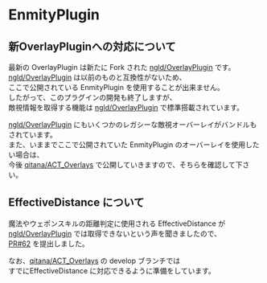 # EnmityPlugin

## 新OverlayPluginへの対応について

最新の OverlayPlugin は新たに Fork された [ngld/OverlayPlugin](https://github.com/ngld/OverlayPlugin) です。  
[ngld/OverlayPlugin](https://github.com/ngld/OverlayPlugin) は以前のものと互換性がないため、  
ここで公開されている EnmityPlugin を使用することが出来ません。  
したがって、このプラグインの開発も終了しますが、  
敵視情報を取得する機能は [ngld/OverlayPlugin](https://github.com/ngld/OverlayPlugin) で標準搭載されています。

[ngld/OverlayPlugin](https://github.com/ngld/OverlayPlugin) にもいくつかのレガシーな敵視オーバーレイがバンドルもされています。  
また、いままでここで公開されていた EnmityPlugin のオーバーレイを使用したい場合は、  
今後 [qitana/ACT_Overlays](https://github.com/qitana/ACT_Overlays) で公開していきますので、そちらを確認して下さい。

## EffectiveDistance について

魔法やウェポンスキルの距離判定に使用される EffectiveDistance が  
[ngld/OverlayPlugin](https://github.com/ngld/OverlayPlugin) では取得できないという声を聞きましたので、  
[PR#62](https://github.com/ngld/OverlayPlugin/pull/62) を提出しました。

なお、[qitana/ACT_Overlays](https://github.com/qitana/ACT_Overlays) の develop ブランチでは  
すでにEffectiveDistance に対応できるように準備をしています。
